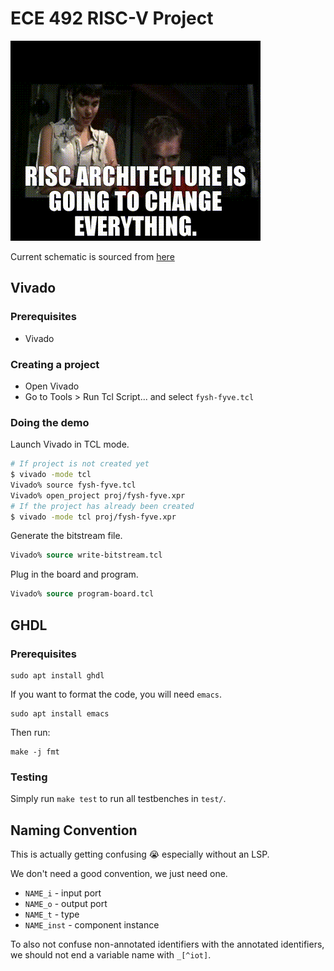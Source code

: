 # ECE 492 RISC-V Project

![](./docs/risc.gif)

Current schematic is sourced from
[here](https://www.youtube.com/watch?v=zW2Pmki81ow)

## Vivado

### Prerequisites

- Vivado

### Creating a project

- Open Vivado
- Go to Tools > Run Tcl Script... and select `fysh-fyve.tcl`

### Doing the demo

Launch Vivado in TCL mode.

```bash
# If project is not created yet
$ vivado -mode tcl
Vivado% source fysh-fyve.tcl
Vivado% open_project proj/fysh-fyve.xpr
# If the project has already been created
$ vivado -mode tcl proj/fysh-fyve.xpr
```

Generate the bitstream file.

```tcl
Vivado% source write-bitstream.tcl
```

Plug in the board and program.

```tcl
Vivado% source program-board.tcl
```

## GHDL

### Prerequisites

```
sudo apt install ghdl
```

If you want to format the code, you will need `emacs`.

```
sudo apt install emacs
```

Then run:

```
make -j fmt
```

### Testing

Simply run `make test` to run all testbenches in `test/`.

## Naming Convention

This is actually getting confusing 😭 especially without an LSP.

We don't need a good convention, we just need one.

- `NAME_i` - input port
- `NAME_o` - output port
- `NAME_t` - type
- `NAME_inst` - component instance

To also not confuse non-annotated identifiers with the annotated identifiers, we
should not end a variable name with `_[^iot]`.
